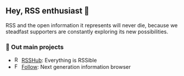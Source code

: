 ## Hey, RSS enthusiast 👋

RSS and the open information it represents will never die, because we steadfast supporters are constantly exploring its new possibilities.

### 🧡 Out main projects

- <img src="https://docs.rsshub.app/img/logo.png" alt="RSSHub" width="15"> [RSSHub](https://github.com/DIYgod/RSSHub): Everything is RSSible
- <img src="https://github.com/RSSNext/follow/assets/41265413/c6c02ad5-cddc-46f5-8420-a47afe1c82fe" alt="Follow" width="15"> [Follow](https://github.com/RSSNext/follow): Next generation information browser
